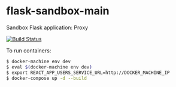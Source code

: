 # flask-sandbox-main
Sandbox Flask application: Proxy

[![Build Status](https://travis-ci.org/0x4e3/flask-sandbox-main.svg?branch=master)](https://travis-ci.org/0x4e3/flask-sandbox-main)

To run containers:

```bash
$ docker-machine env dev
$ eval $(docker-machine env dev)
$ export REACT_APP_USERS_SERVICE_URL=http://DOCKER_MACHINE_IP
$ docker-compose up -d --build

```
